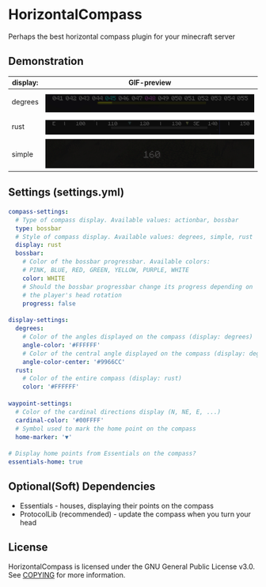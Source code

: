 # HorizontalCompass

Perhaps the best horizontal compass plugin for your minecraft server

## Demonstration

| display: | GIF-preview                 |
|----------|-----------------------------|
| degrees  | ![](readme-src/degrees.gif) |
| rust     | ![](readme-src/rust.gif)    |
| simple   | ![](readme-src/simple.gif)  |

## Settings (settings.yml)

```yaml
compass-settings:
  # Type of compass display. Available values: actionbar, bossbar
  type: bossbar
  # Style of compass display. Available values: degrees, simple, rust
  display: rust
  bossbar:
    # Color of the bossbar progressbar. Available colors:
    # PINK, BLUE, RED, GREEN, YELLOW, PURPLE, WHITE
    color: WHITE
    # Should the bossbar progressbar change its progress depending on
    # the player's head rotation
    progress: false

display-settings:
  degrees:
    # Color of the angles displayed on the compass (display: degrees)
    angle-color: '#FFFFFF'
    # Color of the central angle displayed on the compass (display: degrees)
    angle-color-center: '#9966CC'
  rust:
    # Color of the entire compass (display: rust)
    color: '#FFFFFF'

waypoint-settings:
  # Color of the cardinal directions display (N, NE, E, ...)
  cardinal-color: '#00FFFF'
  # Symbol used to mark the home point on the compass
  home-marker: '▼'

# Display home points from Essentials on the compass?
essentials-home: true
```

## Optional(Soft) Dependencies

- Essentials - houses, displaying their points on the compass
- ProtocolLib (recommended) - update the compass when you turn your head

## License

HorizontalCompass is licensed under the GNU General Public License v3.0. See [COPYING](COPYING) for more information.